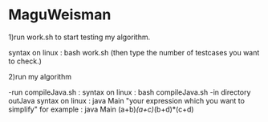 # MaguWeisman

1)run work.sh to start testing my algorithm.

syntax on linux : bash work.sh (then type the number of testcases you want to check.)

2)run my algorithm 

-run compileJava.sh :
  syntax on linux : bash compileJava.sh
-in directory outJava
  syntax on linux : java Main "your expression which you want to simplify"
  for example : java Main (a+b)*(a+c)*(b+d)*(c+d)
